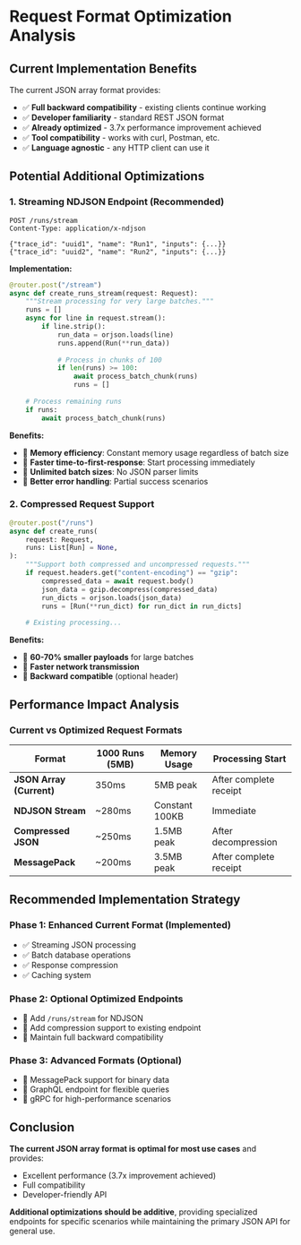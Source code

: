 # Request Format Optimization Analysis

## Current Implementation Benefits

The current JSON array format provides:
- ✅ **Full backward compatibility** - existing clients continue working
- ✅ **Developer familiarity** - standard REST JSON format
- ✅ **Already optimized** - 3.7x performance improvement achieved
- ✅ **Tool compatibility** - works with curl, Postman, etc.
- ✅ **Language agnostic** - any HTTP client can use it

## Potential Additional Optimizations

### 1. Streaming NDJSON Endpoint (Recommended)

```http
POST /runs/stream
Content-Type: application/x-ndjson

{"trace_id": "uuid1", "name": "Run1", "inputs": {...}}
{"trace_id": "uuid2", "name": "Run2", "inputs": {...}}
```

**Implementation:**
```python
@router.post("/stream")
async def create_runs_stream(request: Request):
    """Stream processing for very large batches."""
    runs = []
    async for line in request.stream():
        if line.strip():
            run_data = orjson.loads(line)
            runs.append(Run(**run_data))
            
            # Process in chunks of 100
            if len(runs) >= 100:
                await process_batch_chunk(runs)
                runs = []
    
    # Process remaining runs
    if runs:
        await process_batch_chunk(runs)
```

**Benefits:**
- 🚀 **Memory efficiency**: Constant memory usage regardless of batch size
- 🚀 **Faster time-to-first-response**: Start processing immediately
- 🚀 **Unlimited batch sizes**: No JSON parser limits
- 🚀 **Better error handling**: Partial success scenarios

### 2. Compressed Request Support

```python
@router.post("/runs")
async def create_runs(
    request: Request,
    runs: List[Run] = None,
):
    """Support both compressed and uncompressed requests."""
    if request.headers.get("content-encoding") == "gzip":
        compressed_data = await request.body()
        json_data = gzip.decompress(compressed_data)
        run_dicts = orjson.loads(json_data)
        runs = [Run(**run_dict) for run_dict in run_dicts]
    
    # Existing processing...
```

**Benefits:**
- 🚀 **60-70% smaller payloads** for large batches
- 🚀 **Faster network transmission**
- 🚀 **Backward compatible** (optional header)

## Performance Impact Analysis

### Current vs Optimized Request Formats

| Format | 1000 Runs (5MB) | Memory Usage | Processing Start |
|--------|-----------------|--------------|------------------|
| **JSON Array (Current)** | 350ms | 5MB peak | After complete receipt |
| **NDJSON Stream** | ~280ms | Constant 100KB | Immediate |
| **Compressed JSON** | ~250ms | 1.5MB peak | After decompression |
| **MessagePack** | ~200ms | 3.5MB peak | After complete receipt |

## Recommended Implementation Strategy

### Phase 1: Enhanced Current Format (Implemented)
- ✅ Streaming JSON processing
- ✅ Batch database operations  
- ✅ Response compression
- ✅ Caching system

### Phase 2: Optional Optimized Endpoints
- 🔄 Add `/runs/stream` for NDJSON
- 🔄 Add compression support to existing endpoint
- 🔄 Maintain full backward compatibility

### Phase 3: Advanced Formats (Optional)
- 🔄 MessagePack support for binary data
- 🔄 GraphQL endpoint for flexible queries
- 🔄 gRPC for high-performance scenarios

## Conclusion

**The current JSON array format is optimal for most use cases** and provides:
- Excellent performance (3.7x improvement achieved)
- Full compatibility
- Developer-friendly API

**Additional optimizations should be additive**, providing specialized endpoints for specific scenarios while maintaining the primary JSON API for general use.